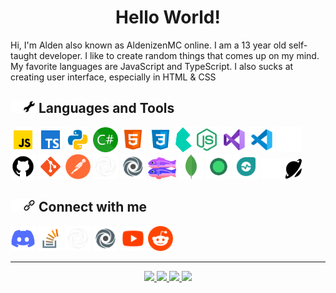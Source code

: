 <h1 align=center>Hello World!</h1>
Hi, I'm Alden also known as AldenizenMC online. I am a 13 year old self-taught developer. I like to create random things that comes up on my mind. My favorite languages are JavaScript and TypeScript. I also sucks at creating user interface, especially in HTML & CSS


## <img src="./icons/wrench_darkmode.png#gh-dark-mode-only" height=20px><img src="./icons/wrench_lightmode.png#gh-light-mode-only" height=20px> Languages and Tools

<a href="https://www.javascript.com/"><img height=40px src="./icons/javascript.png" alt="Javascript"></a>
<a href="https://www.typescriptlang.org/"><img height=40px src="./icons/typescript.png" alt="Typescript"></a>
<a href="https://www.python.org/"><img height=40px src="./icons/python.png"></a>
<a href="https://csharp.net/"><img height=40px src="./icons/csharp.png"></a>
<a href="https://html.spec.whatwg.org/"><img height=40px src="./icons/html.png"></a>
<a href="https://www.w3.org/TR/CSS/#css"><img height=40px src="./icons/css.png"></a>
<a href="https://bulma.io/"><img height=40px src="./icons/bulma.png"></a>
<a href="https://nodejs.org/"><img height=40px src="./icons/nodejs.png" alt="NodeJS"></a>
<a href="https://visualstudio.com"><img height=40px src="./icons/visualstudio.png" alt="Visual Studio"></a>
<a href="https://code.visualstudio.com"><img height=40px src="./icons/vscode.png" alt="Visual Studio Code"></a>
<a href="https://github.com/#gh-dark-mode-only"><img height=40px src="./icons/github_darkmode.png" alt="GitHub"></a>
<a href="https://github.com/#gh-light-mode-only"><img height=40px src="./icons/github_lightmode.png" alt="GitHub"></a>
<a href="https://git-scm.com/"><img height=40px src="./icons/git.png"></a>
<a href="https://www.postman.com/"><img height=40px src="./icons/postman.png"></a>
<a href="https://replit.com/#gh-dark-mode-only"><img height=40px src="./icons/replit_darkmode.png"></a>
<a href="https://replit.com/#gh-light-mode-only"><img height=40px src="./icons/replit_lightmode.png"></a>
<a href="https://glitch.com/"><img height=35px src="./icons/glitch.png"></a>
<a href="https://www.mongodb.com/"><img height=40px src="./icons/mongodb.png"></a>
<a href="https://uptimerobot.com/"><img height=40px src="./icons/uptimerobot.png"></a>
<a href="https://app.freshping.io/"><img height=40px src="./icons/freshping.png"></a>
<a href="https://instatus.com/#gh-dark-mode-only"><img height=32.5px src="./icons/instatus_darkmode.png"></a>
<a href="https://instatus.com/#gh-light-mode-only"><img height=32.5px src="./icons/instatus_lightmode.png"></a>


## <img src="./icons/link_darkmode.png#gh-dark-mode-only" height=20px><img src="./icons/link_lightmode.png#gh-light-mode-only" height=20px> Connect with me

<a href="https://discord.gg/9h8QHAj2a5"><img height=40px src="./icons/discord.png"></a>
<a href="https://stackoverflow.com/users/14883530/aldenizenmc"><img height=40px src="./icons/stackoverflow.png"></a>
<a href="https://replit.com/@AldenizenMC#gh-dark-mode-only"><img height=40px src="./icons/replit_darkmode.png"></a>
<a href="https://replit.com/@AldenizenMC#gh-light-mode-only"><img height=40px src="./icons/replit_lightmode.png"></a>
<a href="https://www.youtube.com/channel/UCN5KNscEIcEATms4e1P5vzw"><img height=40px src="./icons/youtube.png"></a>
<a href="https://www.reddit.com/user/aldenizen09"><img height=40px src="./icons/reddit.png"></a>
___
<div align=center>
    <!-- Dark Mode -->
    <a href="https://github.com/anuraghazra/github-readme-stats#gh-dark-mode-only">
        <img src="http://github-readme-stats-aldenizenmc.vercel.app/api?username=aldenizenmc&hide_title=true&text_color=ffffff&bg_color=161b22&hide_border=true&show_icons=true&include_all_commits=true&text_bold=false&disable_animations=true&hide_rank=false&card_width=350&cache_seconds=7200">
    </a>
    <a href="https://github.com/anuraghazra/github-readme-stats#gh-dark-mode-only">
        <img src="http://github-readme-stats-aldenizenmc.vercel.app/api/top-langs/?username=aldenizenmc&title_color=ffffff&text_color=ffffff&bg_color=161b22&hide_border=true&langs_count=5&layout=compact&custom_title=Top%20Languages&card_width=300&cache_seconds=7200">
    </a>
    <!--------------->
    <!-- Light Mode -->
    <a href="https://github.com/anuraghazra/github-readme-stats#gh-light-mode-only">
        <img src="http://github-readme-stats-aldenizenmc.vercel.app/api?username=aldenizenmc&hide_title=true&text_color=000000&bg_color=f6f8fA&hide_border=true&show_icons=true&include_all_commits=true&text_bold=false&disable_animations=true&hide_rank=false&card_width=350&cache_seconds=7200">
    </a>
    <a href="https://github.com/anuraghazra/github-readme-stats#gh-light-mode-only">
        <img src="http://github-readme-stats-aldenizenmc.vercel.app/api/top-langs/?username=aldenizenmc&title_color=000000&text_color=000000&bg_color=f6f8fA&hide_border=true&langs_count=5&layout=compact&custom_title=Top%20Languages&card_width=300&cache_seconds=7200">
    </a>
    <!---------------->
</div>
